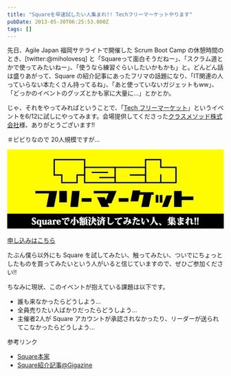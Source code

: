 ```yaml
---
title: "Squareを早速試したい人集まれ!! Techフリーマーケットやります"
pubDate: 2013-05-30T06:25:53.000Z
tags: []
---
```


先日、Agile Japan 福岡サテライトで開催した Scrum Boot Camp の休憩時間のとき、[twitter:@miholovesq] と「Squareって面白そうだねー」、「スクラム道とかで使ってみたいねー」、「使うなら練習ぐらいしたいかもかも」と。どんどん話は盛りあがって、Square の紹介記事にあったフリマの話題になり、「IT関連の人っていらない本たくさん持ってるね」、「あと使っていないガジェットもww」、「どっかのイベントのグッズとかも家に大量に...」とかとか。

じゃ、それをやってみればということで、「[Tech フリーマーケット](http://connpass.com/event/2557/)」というイベントを6/12に試しにやってみます。会場提供してくださった[クラスメソッド株式会社](http://classmethod.jp/)様、ありがとうございます!!

＃ビビりなので 20人規模ですが...

![f:id:nawoto:20130530152502j:image](/images/backtrace/2013/05/30/20130530152502.webp)

[申し込みはこちら](http://connpass.com/event/2557/)

たぶん僕ら以外にも Square を試してみたい、触ってみたい、ついでにちょっとしたものを買ってみたいという人がいると信じていますので、ぜひご参加ください!!

ちなみに現状、このイベントが抱えている課題は以下です。

- 誰も来なかったらどうしよう...
- 全員売りたい人ばかりだったらどうしよう...
- 主催者2人が Square アカウントが承認されなかったり、リーダーが送られてこなかったらどうしよう...

参考リンク

- [Square本家](https://squareup.com/jp)
- [Square紹介記事@Gigazine](http://gigazine.net/news/20130523-square/)